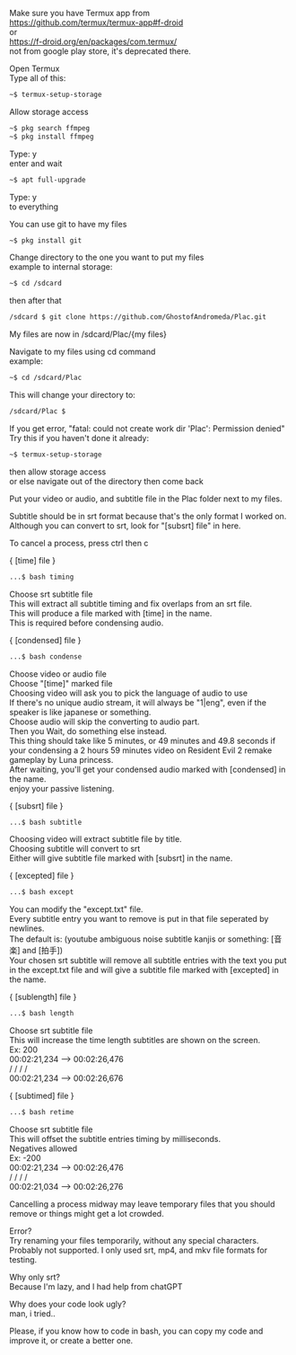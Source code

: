 Make sure you have Termux app from  
https://github.com/termux/termux-app#f-droid  
or  
https://f-droid.org/en/packages/com.termux/  
not from google play store, it's deprecated there.  

Open Termux  
Type all of this:  
```bash
~$ termux-setup-storage
```
Allow storage access  
```bash
~$ pkg search ffmpeg
~$ pkg install ffmpeg
```
Type: y  
enter and wait  
```bash
~$ apt full-upgrade
```
Type: y  
to everything  

You can use git to have my files  
```bash
~$ pkg install git
```
Change directory to the one you want to put my files  
example to internal storage:  
```bash
~$ cd /sdcard
```
then after that  
```bash
/sdcard $ git clone https://github.com/GhostofAndromeda/Plac.git
```
My files are now in /sdcard/Plac/{my files}  

Navigate to my files using cd command  
example:  
```bash
~$ cd /sdcard/Plac
```
This will change your directory to:  
```bash
/sdcard/Plac $
```

If you get error, "fatal: could not create work dir 'Plac': Permission denied"  
Try this if you haven't done it already:  
```bash
~$ termux-setup-storage
```
then allow storage access  
or else navigate out of the directory then come back  

Put your video or audio, and subtitle file in the Plac folder next to my files.  

Subtitle should be in srt format because that's the only format I worked on. Although you can convert to srt, look for "[subsrt] file" in here.  

To cancel a process, press ctrl then c  


{ [time] file }  
```bash
...$ bash timing
```
Choose srt subtitle file  
This will extract all subtitle timing and fix overlaps from an srt file.  
This will produce a file marked with [time] in the name.  
This is required before condensing audio.  


{ [condensed] file }  
```bash
...$ bash condense
```
Choose video or audio file  
Choose "[time]" marked file  
Choosing video will ask you to pick the language of audio to use  
If there's no unique audio stream, it will always be "1|eng", even if the speaker is like japanese or something.  
Choose audio will skip the converting to audio part.  
Then you Wait, do something else instead.  
This thing should take like 5 minutes, or 49 minutes and 49.8 seconds if your condensing a 2 hours 59 minutes video on Resident Evil 2 remake gameplay by Luna princess.  
After waiting, you'll get your condensed audio marked with [condensed] in the name.  
enjoy your passive listening.  


{ [subsrt] file }  
```bash
...$ bash subtitle
```
Choosing video will extract subtitle file by title.  
Choosing subtitle will convert to srt  
Either will give subtitle file marked with [subsrt] in the name.  


{ [excepted] file }  
```bash
...$ bash except
```
You can modify the "except.txt" file.  
Every subtitle entry you want to remove is put in that file seperated by newlines.  
The default is: (youtube ambiguous noise subtitle kanjis or something: [音楽] and [拍手])  
Your chosen srt subtitle will remove all subtitle entries with the text you put in the except.txt file and will give a subtitle file marked with [excepted] in the name.  


{ [sublength] file }  
```bash
...$ bash length
```
Choose srt subtitle file  
This will increase the time length subtitles are shown on the screen.  
Ex: 200  
00:02:21,234 --> 00:02:26,476  
\/ \/ \/ \/  
00:02:21,234 --> 00:02:26,676  


{ [subtimed] file }  
```bash
...$ bash retime
```
Choose srt subtitle file  
This will offset the subtitle entries timing by milliseconds.  
Negatives allowed  
Ex: -200  
00:02:21,234 --> 00:02:26,476  
\/ \/ \/ \/  
00:02:21,034 --> 00:02:26,276  


Cancelling a process midway may leave temporary files that you should remove or things might get a lot crowded.  

Error?  
Try renaming your files temporarily, without any special characters.  
Probably not supported. I only used srt, mp4, and mkv file formats for testing.  

Why only srt?  
Because I'm lazy, and I had help from chatGPT  

Why does your code look ugly?  
man, i tried..  

Please, if you know how to code in bash, you can copy my code and improve it, or create a better one.  
